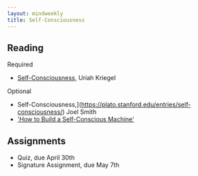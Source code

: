 ```yaml
---
layout: mindweekly
title: Self-Consciousness
---
```

 
## Reading

Required
+ [Self-Consciousness,](http://www.iep.utm.edu/self-con/) Uriah Kriegel

Optional
+ Self-Consciousness,](https://plato.stanford.edu/entries/self-consciousness/) Joel Smith
+ ['How to Build a Self-Conscious Machine'](https://www.wired.com/story/how-to-build-a-self-conscious-ai-machine/)

## Assignments
+ Quiz, due April 30th
+ Signature Assignment, due May 7th